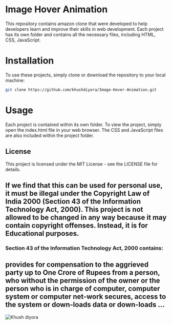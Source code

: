 # Image Hover Animation
This repository contains amazon clone that were developed to help developers learn and improve their skills in web development. Each project has its own folder and contains all the necessary files, including HTML, CSS, JavaScript.



# Installation
To use these projects, simply clone or download the repository to your local machine:

```bash
git clone https://github.com/khushdiyora/Image-Hover-Animation.git
```
  
# Usage
Each project is contained within its own folder. To view the project, simply open the index.html file in your web browser. The CSS and JavaScript files are also included within the project folder.


## License

This project is licensed under the MIT License - see the LICENSE file for details.

## If we find that this can be used for personal use, it must be illegal under the Copyright Law of India 2000 (Section 43 of the Information Technology Act, 2000). This project is not allowed to be changed in any way because it may contain copyright offenses. Instead, it is for Educational purposes.

### Section 43 of the Information Technology Act, 2000 contains:

## provides for compensation to the aggrieved party up to One Crore of Rupees from a person, who without the permission of the owner or the person who is in charge of computer, computer system or computer net-work secures, access to the system or down-loads data or down-loads ...

![Khush diyora](https://github.com/user-attachments/assets/2cceda39-3a1a-44ff-aa96-556057017ee9)
